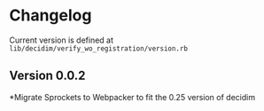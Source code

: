 # Changelog
Current version is defined at `lib/decidim/verify_wo_registration/version.rb`

## Version 0.0.2
*Migrate Sprockets to Webpacker to fit the 0.25 version of decidim
